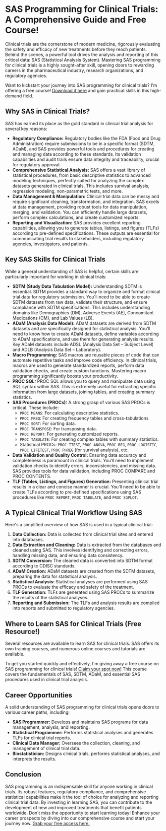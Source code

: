 # SAS Programming for Clinical Trials: A Comprehensive Guide and Free Course!

Clinical trials are the cornerstone of modern medicine, rigorously evaluating the safety and efficacy of new treatments before they reach patients. Behind the scenes, a powerful tool drives the analysis and reporting of this critical data: SAS (Statistical Analysis System). Mastering SAS programming for clinical trials is a highly sought-after skill, opening doors to rewarding careers in the pharmaceutical industry, research organizations, and regulatory agencies.

Want to kickstart your journey into SAS programming for clinical trials? I'm offering a free course! [Download it here](https://udemywork.com/sas-programming-for-clinical-trials) and gain practical skills in this high-demand field.

## Why SAS in Clinical Trials?

SAS has earned its place as the gold standard in clinical trial analysis for several key reasons:

*   **Regulatory Compliance:** Regulatory bodies like the FDA (Food and Drug Administration) require submissions to be in a specific format (SDTM, ADaM), and SAS provides powerful tools and procedures for creating and managing data according to these standards.  Its validation capabilities and audit trails ensure data integrity and traceability, crucial for regulatory approval.
*   **Comprehensive Statistical Analysis:** SAS offers a vast library of statistical procedures, from basic descriptive statistics to advanced modeling techniques, perfectly suited for analyzing the complex datasets generated in clinical trials.  This includes survival analysis, regression modeling, non-parametric tests, and more.
*   **Data Management & Manipulation:** Clinical trial data can be messy and require significant cleaning, transformation, and integration. SAS excels at data management, providing robust tools for data manipulation, merging, and validation.  You can efficiently handle large datasets, perform complex calculations, and create customized reports.
*   **Reporting and Visualization:**  SAS provides excellent reporting capabilities, allowing you to generate tables, listings, and figures (TLFs) according to pre-defined specifications. These outputs are essential for communicating trial results to stakeholders, including regulatory agencies, investigators, and patients.

## Key SAS Skills for Clinical Trials

While a general understanding of SAS is helpful, certain skills are particularly important for working in clinical trials:

*   **SDTM (Study Data Tabulation Model):**  Understanding SDTM is essential.  SDTM provides a standard way to organize and format clinical trial data for regulatory submission.  You'll need to be able to create SDTM datasets from raw data, validate their structure, and ensure compliance with SDTM specifications.  This includes understanding domains like Demographics (DM), Adverse Events (AE), Concomitant Medications (CM), and Lab Values (LB).
*   **ADaM (Analysis Data Model):**  ADaM datasets are derived from SDTM datasets and are specifically designed for statistical analysis. You'll need to know how to create ADaM datasets, define variables according to ADaM specifications, and use them for generating analysis results. Key ADaM datasets include ADSL (Analysis Data Set – Subject Level) and ADLB (Analysis Data Set – Laboratory).
*   **Macro Programming:**  SAS macros are reusable pieces of code that can automate repetitive tasks and improve code efficiency. In clinical trials, macros are used to generate standardized reports, perform data validation checks, and create custom functions. Mastering macro programming significantly boosts your productivity.
*   **PROC SQL:** PROC SQL allows you to query and manipulate data using SQL syntax within SAS. This is extremely useful for extracting specific information from large datasets, joining tables, and creating summary statistics.
*   **SAS Procedures (PROCs):**  A strong grasp of various SAS PROCs is critical. These include:
    *   `PROC MEANS`: For calculating descriptive statistics.
    *   `PROC FREQ`: For creating frequency tables and cross-tabulations.
    *   `PROC SORT`: For sorting data.
    *   `PROC TRANSPOSE`: For transposing data.
    *   `PROC REPORT`: For generating customized reports.
    *   `PROC TABULATE`: For creating complex tables with summary statistics.
    *   Statistical PROCs: `PROC TTEST`, `PROC ANOVA`, `PROC REG`, `PROC LOGISTIC`, `PROC LIFETEST`, `PROC PHREG` (for survival analysis), etc.
*   **Data Validation and Quality Control:**  Ensuring data accuracy and completeness is paramount in clinical trials. You'll need to implement validation checks to identify errors, inconsistencies, and missing data. SAS provides tools for data validation, including PROC COMPARE and PROC CONTENTS.
*   **TLF (Tables, Listings, and Figures) Generation:**  Presenting clinical trial results in a clear and concise manner is crucial. You'll need to be able to create TLFs according to pre-defined specifications using SAS procedures like `PROC REPORT`, `PROC TABULATE`, and `PROC SGPLOT`.

## A Typical Clinical Trial Workflow Using SAS

Here's a simplified overview of how SAS is used in a typical clinical trial:

1.  **Data Collection:**  Data is collected from clinical trial sites and entered into databases.
2.  **Data Extraction and Cleaning:**  Data is extracted from the databases and cleaned using SAS. This involves identifying and correcting errors, handling missing data, and ensuring data consistency.
3.  **SDTM Conversion:**  The cleaned data is converted into SDTM format according to CDISC standards.
4.  **ADaM Creation:**  ADaM datasets are created from the SDTM datasets, preparing the data for statistical analysis.
5.  **Statistical Analysis:**  Statistical analyses are performed using SAS PROCs to evaluate the efficacy and safety of the treatment.
6.  **TLF Generation:**  TLFs are generated using SAS PROCs to summarize the results of the statistical analyses.
7.  **Reporting and Submission:**  The TLFs and analysis results are compiled into reports and submitted to regulatory agencies.

## Where to Learn SAS for Clinical Trials (Free Resource!)

Several resources are available to learn SAS for clinical trials.  SAS offers its own training courses, and numerous online courses and tutorials are available.

To get you started quickly and effectively, I'm giving away a free course on SAS programming for clinical trials!  [Claim your spot now!](https://udemywork.com/sas-programming-for-clinical-trials) This course covers the fundamentals of SAS, SDTM, ADaM, and essential SAS procedures used in clinical trial analysis.

## Career Opportunities

A solid understanding of SAS programming for clinical trials opens doors to various career paths, including:

*   **SAS Programmer:**  Develops and maintains SAS programs for data management, analysis, and reporting.
*   **Statistical Programmer:**  Performs statistical analyses and generates TLFs for clinical trial reports.
*   **Clinical Data Manager:**  Oversees the collection, cleaning, and management of clinical trial data.
*   **Biostatistician:**  Designs clinical trials, performs statistical analyses, and interprets the results.

## Conclusion

SAS programming is an indispensable skill for anyone working in clinical trials. Its robust features, regulatory compliance, and comprehensive statistical capabilities make it the tool of choice for analyzing and reporting clinical trial data.  By investing in learning SAS, you can contribute to the development of new and improved treatments that benefit patients worldwide. Don't miss the opportunity to start learning today! Enhance your career prospects by diving into our comprehensive course and start your journey now. [Grab your free access here.](https://udemywork.com/sas-programming-for-clinical-trials)
